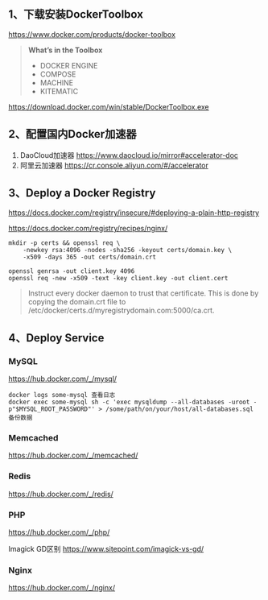 ## 1、下载安装DockerToolbox
https://www.docker.com/products/docker-toolbox

> **What’s in the Toolbox**
>
> - DOCKER ENGINE
> - COMPOSE
> - MACHINE
> - KITEMATIC

https://download.docker.com/win/stable/DockerToolbox.exe

## 2、配置国内Docker加速器
1. DaoCloud加速器
https://www.daocloud.io/mirror#accelerator-doc
2. 阿里云加速器
https://cr.console.aliyun.com/#/accelerator

## 3、Deploy a Docker Registry
https://docs.docker.com/registry/insecure/#deploying-a-plain-http-registry

https://docs.docker.com/registry/recipes/nginx/

```
mkdir -p certs && openssl req \
    -newkey rsa:4096 -nodes -sha256 -keyout certs/domain.key \
    -x509 -days 365 -out certs/domain.crt

openssl genrsa -out client.key 4096
openssl req -new -x509 -text -key client.key -out client.cert
```
>
> Instruct every docker daemon to trust that certificate.
> This is done by copying the domain.crt file to /etc/docker/certs.d/myregistrydomain.com:5000/ca.crt.
>

## 4、Deploy Service

### MySQL
https://hub.docker.com/_/mysql/
```
docker logs some-mysql 查看日志
docker exec some-mysql sh -c 'exec mysqldump --all-databases -uroot -p"$MYSQL_ROOT_PASSWORD"' > /some/path/on/your/host/all-databases.sql 备份数据
```

### Memcached
https://hub.docker.com/_/memcached/

### Redis
https://hub.docker.com/_/redis/

### PHP
https://hub.docker.com/_/php/

Imagick GD区别
https://www.sitepoint.com/imagick-vs-gd/

### Nginx
https://hub.docker.com/_/nginx/


